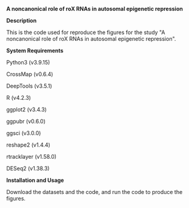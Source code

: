 
**A noncanonical role of roX RNAs in autosomal epigenetic repression**

**Description**

This is the code used for reproduce the figures for the study "A noncanonical role of roX RNAs in autosomal epigenetic repression".

**System Requirements**

Python3 (v3.9.15)

CrossMap (v0.6.4)

DeepTools (v3.5.1)

R (v4.2.3)

ggplot2 (v3.4.3)

ggpubr (v0.6.0)

ggsci (v3.0.0)

reshape2 (v1.4.4)

rtracklayer (v1.58.0)

DESeq2 (v1.38.3)

**Installation and Usage**

Download the datasets and the code, and run the code to produce the figures.

